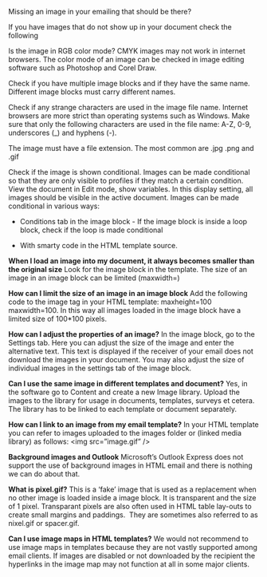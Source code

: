 Missing an image in your emailing that should be there?

If you have images that do not show up in your document check the
following

Is the image in RGB color mode? CMYK images may not work in internet
browsers. The color mode of an image can be checked in image editing
software such as Photoshop and Corel Draw.

Check if you have multiple image blocks and if they have the same name.
Different image blocks must carry different names.

Check if any strange characters are used in the image file name.
Internet browsers are more strict than operating systems such as
Windows. Make sure that only the following characters are used in the
file name: A-Z, 0-9, underscores (\_) and hyphens (-).

The image must have a file extension. The most common are .jpg .png and
.gif

Check if the image is shown conditional. Images can be made conditional
so that they are only visible to profiles if they match a certain
condition.
View the document in Edit mode, show variables. In this display
setting, all images should be visible in the active document. Images can
be made conditional in various ways:

-   Conditions tab in the image block - If the image block is inside a
    loop block, check if the loop is made conditional

-   With smarty code in the HTML template source.

**When I load an image into my document, it always becomes smaller than
the original size**
Look for the image block in the template. The size of an image in an
image block can be limited (maxwidth=)

**How can I limit the size of an image in an image block**
Add the following code to the image tag in your HTML template:
maxheight=100 maxwidth=100. In this way all images loaded in the image
block have a limited size of 100\*100 pixels.

**How can I adjust the properties of an image?**
In the image block, go to the Settings tab. Here you can adjust the
size of the image and enter the alternative text. This text is displayed
if the receiver of your email does not download the images in your
document. You may also adjust the size of individual images in the
settings tab of the image block.

**Can I use the same image in different templates and document?**
Yes, in the software go to Content and create a new Image library.
Upload the images to the library for usage in documents, templates,
surveys et cetera. The library has to be linked to each template or
document separately.

**How can I link to an image from my email template?**
In your HTML template you can refer to images uploaded to the images
folder or (linked media library) as follows: \<img src=”image.gif” /\>

**Background images and Outlook**
Microsoft’s Outlook Express does not support the use of background
images in HTML email and there is nothing we can do about that.

**What is pixel.gif?**
This is a ‘fake’ image that is used as a replacement when no other
image is loaded inside a image block. It is transparent and the size of
1 pixel.
Transparant pixels are also often used in HTML table lay-outs to create
small margins and paddings.  They are sometimes also referred to as
nixel.gif or spacer.gif.

**Can I use image maps in HTML templates?**
We would not recommend to use image maps in templates because they are
not vastly supported among email clients. If images are disabled or not
downloaded by the recipient the hyperlinks in the image map may not
function at all in some major clients.

